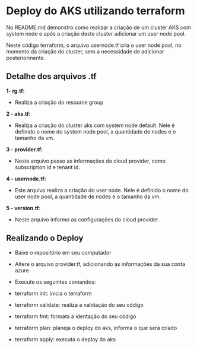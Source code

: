 # Deploy do AKS utilizando terraform

No README.md demonstro como realizar a criação de um cluster AKS com system node e após a criação deste cluster adicionar um user node pool.

Neste código terraform, o arquivo usernode.tf  cria o user node pool, no momento da criação do cluster, sem a necessidade de adicionar posteriormente.

## Detalhe dos arquivos .tf

**1- rg.tf:**

- Realiza a criação do resource group

**2 - aks.tf:**

- Realiza a criação do cluster aks com system node default. Nele é definido o nome do system node pool, a quantidade de nodes e o tamanho da vm.

**3 - provider.tf:**

- Neste arquivo passo as informações do cloud provider, como subscription id e tenant id.

**4 - usernode.tf:**

- Este arquivo realiza a criação do user node. Nele é definido o nome do user node pool, a quantidade de nodes e o tamanho da vm.

**5 - version.tf:**

- Neste arquivo informo as configurações do cloud provider.

## Realizando o Deploy

- Baixe o repositório em seu computador

- Altere o arquivo provider.tf, adicionando as informações da sua conta azure

- Execute os seguintes comandos:

 - terraform init: inicia o terraform
 - terraform validate: realiza a validação do seu código
 - terraform fmt: formata a identação do seu código
 - terraform plan: planeja o deploy do aks, informa o que será criado
 - terraform apply: executa o deploy do aks
